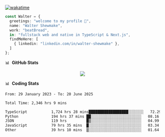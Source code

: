 [![wakatime](https://wakatime.com/badge/user/633611a5-2410-4a66-96ad-ce6a6df384d0.svg)](https://wakatime.com/@633611a5-2410-4a66-96ad-ce6a6df384d0)

```ts
const Walter = {
  greetings: "welcome to my profile 👋",
  name: "Walter Shewmake",
  work: "beatBread",
  in: "fullstack web and native in TypeScript & Next.js",
  findMeHere: [
    { linkedin: "linkedin.com/in/walter-shewmake" },
  ]
};
```

📊 &nbsp;**GitHub Stats**

<p align="center">
<img src="https://streak-stats.demolab.com?user=waltershewmake&theme=monokai&short_numbers=true)](https://git.io/streak-stats" />
</p>

📊 &nbsp;**Coding Stats**

<!--![Wwakatime stats](https://github-readme-stats.vercel.app/api/wakatime?username=waltershewmake&hide_title=true&hide_border=true&langs_count=5&bg_color=00000000&text_color=777)-->


<!--START_SECTION:waka-->

```txt
From: 29 January 2023 - To: 20 June 2025

Total Time: 2,346 hrs 9 mins

TypeScript           1,724 hrs 28 mins██████████████████░░░░░░░   72.29 %
Python               194 hrs 37 mins ██░░░░░░░░░░░░░░░░░░░░░░░   08.16 %
JSON                 119 hrs         █▒░░░░░░░░░░░░░░░░░░░░░░░   04.99 %
JavaScript           79 hrs 35 mins  █░░░░░░░░░░░░░░░░░░░░░░░░   03.34 %
Other                39 hrs 10 mins  ▒░░░░░░░░░░░░░░░░░░░░░░░░   01.64 %
```

<!--END_SECTION:waka-->
